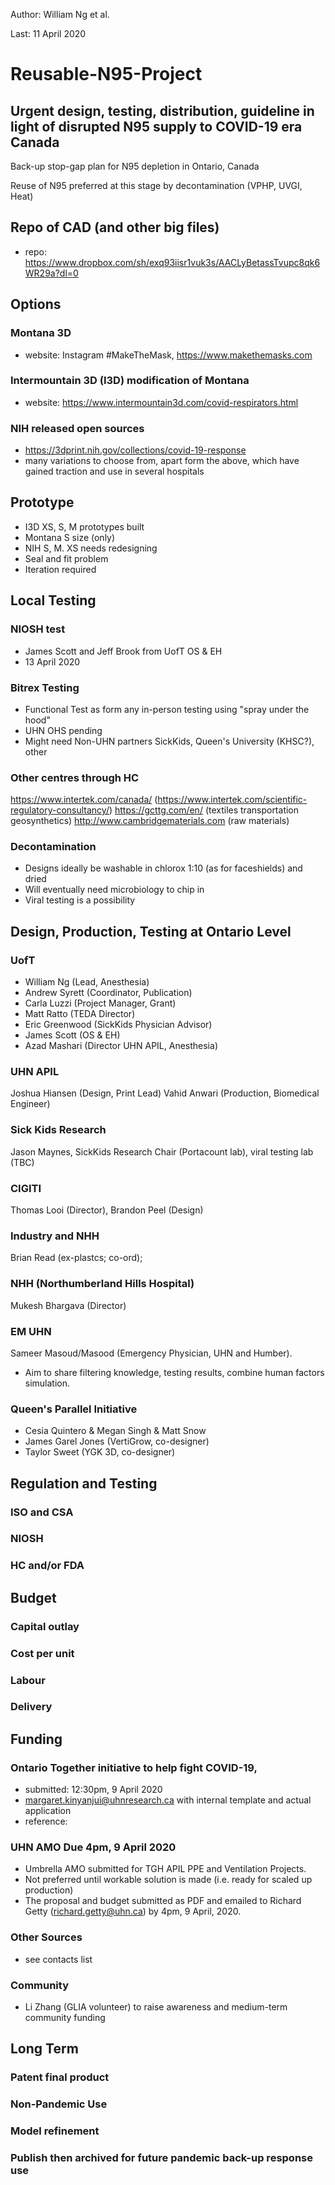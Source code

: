 Author: William Ng et al.

Last: 11 April 2020

# Reusable-N95-Project
## Urgent design, testing, distribution, guideline in light of disrupted N95 supply to COVID-19 era Canada
Back-up stop-gap plan for N95 depletion in Ontario, Canada

Reuse of N95 preferred at this stage by decontamination (VPHP, UVGI, Heat)

## Repo of CAD (and other big files)
- repo: https://www.dropbox.com/sh/exq93iisr1vuk3s/AACLyBetassTvupc8qk6WR29a?dl=0

## Options
### Montana 3D
- website: Instagram #MakeTheMask, https://www.makethemasks.com

### Intermountain 3D (I3D) modification of Montana
- website: https://www.intermountain3d.com/covid-respirators.html

### NIH released open sources
- https://3dprint.nih.gov/collections/covid-19-response
- many variations to choose from, apart form the above, which have gained traction and use in several hospitals

## Prototype
- I3D XS, S, M prototypes built
- Montana S size (only)
- NIH S, M. XS needs redesigning
- Seal and fit problem
- Iteration required

## Local Testing
### NIOSH test
- James Scott and Jeff Brook from UofT OS & EH
- 13 April 2020

### Bitrex Testing
- Functional Test as form any in-person testing using "spray under the hood"
- UHN OHS pending
- Might need Non-UHN partners SickKids, Queen's University (KHSC?), other

### Other centres through HC
https://www.intertek.com/canada/ (https://www.intertek.com/scientific-regulatory-consultancy/)
https://gcttg.com/en/ (textiles transportation geosynthetics)
http://www.cambridgematerials.com (raw materials)

### Decontamination
- Designs ideally be washable in chlorox 1:10 (as for faceshields) and dried
- Will eventually need microbiology to chip in
- Viral testing is a possibility

## Design, Production, Testing at Ontario Level
### UofT
- William Ng (Lead, Anesthesia)
- Andrew Syrett (Coordinator, Publication)
- Carla Luzzi (Project Manager, Grant)
- Matt Ratto (TEDA Director) 
- Eric Greenwood (SickKids Physician Advisor) 
- James Scott (OS & EH) 
- Azad Mashari (Director UHN APIL, Anesthesia)
### UHN APIL
Joshua Hiansen (Design, Print Lead)
Vahid Anwari (Production, Biomedical Engineer)
### Sick Kids Research
Jason Maynes, SickKids Research Chair (Portacount lab), viral testing lab (TBC)
### CIGITI
Thomas Looi (Director), Brandon Peel (Design)

### Industry and NHH
Brian Read (ex-plastcs; co-ord); 
### NHH (Northumberland Hills Hospital)
Mukesh Bhargava (Director)

### EM UHN
Sameer Masoud/Masood (Emergency Physician, UHN and Humber). 
- Aim to share filtering knowledge, testing results, combine human factors simulation.

### Queen's Parallel Initiative
- Cesia Quintero & Megan Singh & Matt Snow
- James Garel Jones (VertiGrow, co-designer)
- Taylor Sweet (YGK 3D, co-designer)

## Regulation and Testing
### ISO and CSA
### NIOSH
### HC and/or FDA

## Budget
### Capital outlay
### Cost per unit
### Labour
### Delivery

## Funding
### Ontario Together initiative to help fight COVID-19, 
- submitted: 12:30pm, 9 April 2020
- margaret.kinyanjui@uhnresearch.ca with internal template and actual application
- reference: 
### UHN AMO Due 4pm, 9 April 2020
- Umbrella AMO submitted for TGH APIL PPE and Ventilation Projects.
- Not preferred until workable solution is made (i.e. ready for scaled up production)
- The proposal and budget submitted as PDF and emailed  to Richard Getty (richard.getty@uhn.ca) by 4pm, 9 April, 2020.
### Other Sources
- see contacts list
### Community
- Li Zhang (GLIA volunteer) to raise awareness and medium-term community funding

## Long Term
### Patent final product
### Non-Pandemic Use
### Model refinement
### Publish then archived for future pandemic back-up response use
